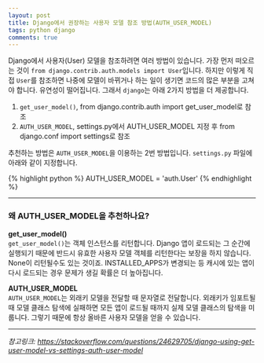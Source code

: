 ```yaml
---
layout: post
title: Django에서 권장하는 사용자 모델 참조 방법(AUTH_USER_MODEL)
tags: python django
comments: true
---
```


Django에서 사용자(User) 모델을 참조하려면 여러 방법이 있습니다. 가장 먼저 떠오르는 것이 `from django.contrib.auth.models import User`입니다. 하지만 이렇게 직접 `User`를 참조하면 나중에 모델이 바뀌거나 하는 일이 생기면 코드의 많은 부분을 고쳐야 합니다. 유연성이 떨어집니다. 그래서 `django`는 아래 2가지 방법을 더 제공합니다.  

1. `get_user_model()`, from django.contrib.auth import get_user_model로 참조
2. `AUTH_USER_MODEL`, settings.py에서 AUTH_USER_MODEL 지정 후 from django.conf import settings로 참조

추천하는 방법은 `AUTH_USER_MODEL`을 이용하는 2번 방법입니다. `settings.py` 파일에 아래와 같이 지정합니다.

{% highlight python %}
AUTH_USER_MODEL = 'auth.User'
{% endhighlight %}

---

### 왜 AUTH_USER_MODEL을 추천하나요?

**get_user_model()**  
`get_user_model()`는 객체 인스턴스를 리턴합니다. Django 앱이 로드되는 그 순간에 실행되기 때문에 반드시 유효한 사용자 모델 객체를 리턴한다는 보장을 하지 않습니다. None이 리턴될수도 있는 것이죠. INSTALLED_APPS가 변경되는 등 캐시에 있는 앱이 다시 로드되는 경우 문제가 생길 확률은 더 높아집니다.  
  
**AUTH_USER_MODEL**  
`AUTH_USER_MODEL`는 외래키 모델을 전달할 때 문자열로 전달합니다. 외래키가 임포트될 때 모델 클래스 탐색에 실패하면 모든 앱이 로드될 때까지 실제 모델 클래스의 탐색을 미룹니다. 그렇기 때문에 항상 올바른 사용자 모델을 얻을 수 있습니다.  

---

*참고링크: https://stackoverflow.com/questions/24629705/django-using-get-user-model-vs-settings-auth-user-model*
  